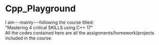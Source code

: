 # Cpp_Playground
I am---mainly---following the course titled: \
"Mastering 4 critical SKILLS using C++ 17" \
All the codes contained here are all the assignments/homework/projects included in the course.
